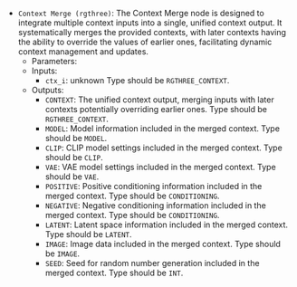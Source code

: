 - `Context Merge (rgthree)`: The Context Merge node is designed to integrate multiple context inputs into a single, unified context output. It systematically merges the provided contexts, with later contexts having the ability to override the values of earlier ones, facilitating dynamic context management and updates.
    - Parameters:
    - Inputs:
        - `ctx_i`: unknown Type should be `RGTHREE_CONTEXT`.
    - Outputs:
        - `CONTEXT`: The unified context output, merging inputs with later contexts potentially overriding earlier ones. Type should be `RGTHREE_CONTEXT`.
        - `MODEL`: Model information included in the merged context. Type should be `MODEL`.
        - `CLIP`: CLIP model settings included in the merged context. Type should be `CLIP`.
        - `VAE`: VAE model settings included in the merged context. Type should be `VAE`.
        - `POSITIVE`: Positive conditioning information included in the merged context. Type should be `CONDITIONING`.
        - `NEGATIVE`: Negative conditioning information included in the merged context. Type should be `CONDITIONING`.
        - `LATENT`: Latent space information included in the merged context. Type should be `LATENT`.
        - `IMAGE`: Image data included in the merged context. Type should be `IMAGE`.
        - `SEED`: Seed for random number generation included in the merged context. Type should be `INT`.

